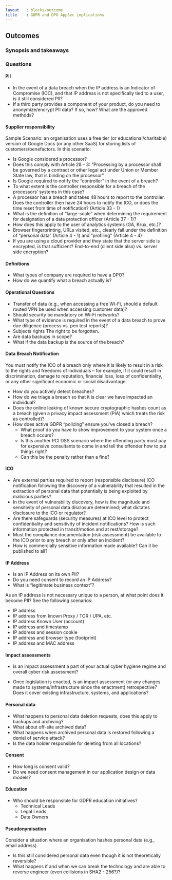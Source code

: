 ```yaml
---
layout   : blocks/outcome
title    : GDPR and DPO AppSec implications
---
```

## Outcomes

### Synopsis and takeaways


### Questions

#### PII

  - In the event of a data breach when the IP address is an Indicator of Compromise (IOC), and that IP address is not specifically tied to a user, is it still considered PII?
  - If a third party provides a component of your product, do you need to anonymize/encrypt PII data? If so, how?  What are the approved methods?
  
#### Supplier responsibility

Sample Scenario: an organisation uses a free tier (or educational/charitable) version of Google Docs (or any other SaaS) for storing lists of customers/benefactors. In this scenario:
  - Is Google considered a processor?
  - Does this comply with Article 28 - 3: “Processing by a processor shall be governed by a contract or other legal act under Union or Member State law, that is binding on the processor”
  - Is Google required to notify the “controller” in the event of a breach?
  - To what extent is the controller responsible for a breach of the processors’ systems in this case?
- A processor has a breach and takes 48 hours to report to the controller. Does the controller then have 24 hours to notify the ICO, or does the time reset from time of notification?  (Article 33 - 1)
- What is the definition of “large-scale” when determining the requirement for designation of a data protection officer (Article 37 - 1)?
- How does this apply to the user of analytics systems (GA, Krux, etc.)?
- Browser fingerprinting, URLs visited, etc., clearly fall under the definition of “personal data” (Article 4 - 1) and “profiling” (Article 4 - 4)
- If you are using a cloud provider and they state that the server side is encrypted, is that sufficient? End-to-end (client side also) vs. server side encryption?

#### Definitions

- What types of company are required to have a DPO?
- How do we quantify what a breach actually is?

#### Operational Questions

- Transfer of data (e.g., when accessing a free Wi-Fi, should a default routed VPN be used when accessing customer data)?
- Should security be mandatory on Wi-Fi networks?
- What type of evidence is required in the event of a data breach to prove due diligence (process vs. pen test reports)?
- Subjects rights
   The right to be forgotten.
- Are data backups in scope?
- What if the data backup is the source of the breach?

#### Data Breach Notification

You must notify the ICO of a breach only where it is likely to result in a risk to the rights and freedoms of individuals – for example, if it could result in discrimination, damage to reputation, financial loss, loss of confidentiality, or any other significant economic or social disadvantage.

- How do you actively detect breaches?
- How do we triage a breach so that it is clear we have impacted an individual?
- Does the online leaking of known secure cryptographic hashes count as a breach (given a privacy impact assessment (PIA) which treats the risk as controlled)?
- How does active GDPR “policing” ensure you’ve closed a breach?
  - What proof do you have to show improvement to your system once a breach occurs?  
  - Is this another PCI DSS scenario where the offending party must pay for expensive consultants to come in and tell the offender how to put things right?  
   - Can this be the penalty rather than a fine?
   
#### ICO

- Are external parties required to report (responsible disclosure) ICO notification following the discovery of a vulnerability that resulted in the extraction of personal data that potentially is being exploited by malicious parties?
- In the event of vulnerability discovery, how is the magnitude and sensitivity of personal data disclosure determined; what dictates disclosure to the ICO or regulator?
- Are there safeguards (security measures) at ICO level to protect confidentiality and sensitivity of incident notifications? How is such information protected in transit/motion and at rest/storage?
- Must the compliance documentation (risk assessment) be available to the ICO prior to any breach or only after an incident?  
- How is commercially sensitive information made available?  Can it be published to all? 

#### IP Address

- Is an IP Address on its own PII?
- Do you need consent to record an IP Address?
- What is “legitimate business context”?

As an IP address is not necessary unique to a person, at what point does it become PII? See the following scenarios:

  - IP address
  - IP address from known Proxy / TOR / UPA, etc.
  - IP address Known User (account)
  - IP address and timestamp
  - IP address and session cookie
  - IP address and browser type (footprint)
  - IP address and MAC address

#### Impact assessments

- Is an impact assessment a part of your actual cyber hygiene regime and overall cyber risk assessment?

- Once legislation is enacted, is an impact assessment (or any changes made to systems/infrastructure since the enactment) retrospective?  Does it cover existing infrastructure, systems, and applications?

#### Personal data

- What happens to personal data deletion requests, does this apply to backups and archiving?  
- What about off-site archived data?  
- What happens when archived personal data is restored following a denial of service attack?  
- Is the data holder responsible for deleting from all locations?

#### Consent

- How long is consent valid?  
- Do we need consent management in our application design or data models?

#### Education

- Who should be responsible for GDPR education initiatives?
  - Technical Leads
  - Legal Leads
  - Data Owners

#### Pseudonymisation

Consider a situation where an organisation hashes personal data (e.g., email address).
- Is this still considered personal data even though it is not theoretically reversible? 
- What happens if and when we can break the technology and are able to reverse engineer (even collisions in SHA2 - 256?)?
